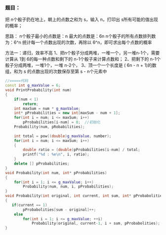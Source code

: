 ### 题目：
把 n个骰子扔在地上，朝上的点数之和为 s，输入 n，打印出 s所有可能的值出现的概率；

思路：
n个骰子最小的点数是：n
最大的点数是：6n
n个骰子的所有点数排列数为：6^n
统计每一个点数出现的次数，再除以 6^n，即可求出每个点数的概率

方法一：递归，效率不高
1、把n个骰子分成两堆，一堆一个，另一堆n-1个，需要计算从 1到 6的每一种点数和剩下的 n-1个骰子来计算点数和；
2、把剩下的 n-1个骰子分成两堆，一堆1个，一堆 n-2个，
3、顶一个一个长度是 ( 6n - n + 1)的数组，和为 s 的点数出现的次数保存至第 s - n个元素中

```c++
//=====代码
const int g_maxValue = 6;
void PrintProbability(int num)
{
    if(num < 1)
        return;
    int maxSum = num * g_maxValue;
    int* pProbabilities = new int[maxSum - num + 1];
    for(int i = num; i <= maxSum; i++)
        pProbabilities[i-num] = 0;  //初始化
    Probability(num, pRobabilities);
    
    int total = pow((double)g_maxValue, number);
    for(int i = num; i <= maxSum; i++)
    {
        double ratio = (double)pProbabilities[i-num] / total;
        printf("%d : %e\n", i, ratio);
    }
    delete [] pProbabilities;
}
void Probability(int num, int* pProbabilities)
{   
    for(int i = 1; i <= g_maxValue; i++)
        Probability(num, num, i, pProbabilities);
}
void Probability(int original, int current, int sum, int* pProbabolities)
{
   if(current == 1)
        pProbabolities[sum - original]++;
    else
        for(int i = 1; i <= g_maxValue; ++i)
            Probability(original, current-1, i + sum, pProbabolities);    
}




























